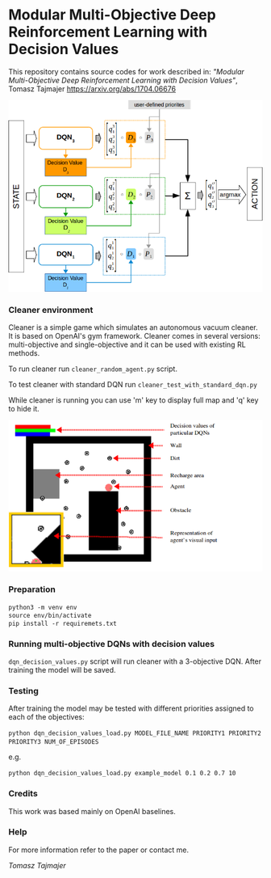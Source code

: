 # Modular Multi-Objective Deep Reinforcement Learning with Decision Values

This repository contains source codes for work described in:
*"Modular Multi-Objective Deep Reinforcement Learning with Decision Values"*, Tomasz Tajmajer
https://arxiv.org/abs/1704.06676

![](fig1.png)

### Cleaner environment

Cleaner is a simple game which simulates an autonomous vacuum cleaner. It is based on OpenAI's gym framework.
Cleaner comes in several versions: multi-objective and single-objective and it can be used with existing RL methods.

To run cleaner run `cleaner_random_agent.py` script.

To test cleaner with standard DQN run `cleaner_test_with_standard_dqn.py`

While cleaner is running you can use 'm' key to display full map and 'q' key to hide it.

![](fig2.png)

### Preparation
```
python3 -m venv env
source env/bin/activate
pip install -r requiremets.txt
```


### Running multi-objective DQNs with decision values

`dqn_decision_values.py` script will run cleaner with a 3-objective DQN.
After training the model will be saved.

### Testing

After training the model may be tested with different priorities assigned to each of the objectives:

`python dqn_decision_values_load.py MODEL_FILE_NAME PRIORITY1 PRIORITY2 PRIORITY3 NUM_OF_EPISODES `

e.g.

`python dqn_decision_values_load.py example_model 0.1 0.2 0.7 10`

### Credits

This work was based mainly on OpenAI baselines.

### Help

For more information refer to the paper or contact me.

*Tomasz Tajmajer*
